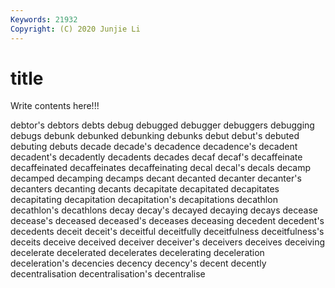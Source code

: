 ```yaml
---
Keywords: 21932
Copyright: (C) 2020 Junjie Li
---
```


# title

Write contents here!!!

debtor's 
debtors 
debts 
debug
debugged 
debugger 
debuggers 
debugging 
debugs 
debunk 
debunked 
debunking 
debunks 
debut
debut's 
debuted 
debuting 
debuts 
decade 
decade's 
decadence 
decadence's 
decadent 
decadent's
decadently 
decadents 
decades 
decaf 
decaf's 
decaffeinate 
decaffeinated 
decaffeinates 
decaffeinating 
decal
decal's 
decals 
decamp 
decamped 
decamping 
decamps 
decant 
decanted 
decanter 
decanter's
decanters 
decanting 
decants 
decapitate 
decapitated 
decapitates 
decapitating 
decapitation 
decapitation's 
decapitations
decathlon 
decathlon's 
decathlons 
decay 
decay's 
decayed 
decaying 
decays 
decease 
decease's
deceased 
deceased's 
deceases 
deceasing 
decedent 
decedent's 
decedents 
deceit 
deceit's 
deceitful
deceitfully 
deceitfulness 
deceitfulness's 
deceits 
deceive 
deceived 
deceiver 
deceiver's 
deceivers 
deceives
deceiving 
decelerate 
decelerated 
decelerates 
decelerating 
deceleration 
deceleration's 
decencies 
decency 
decency's
decent 
decently 
decentralisation 
decentralisation's 
decentralise 
